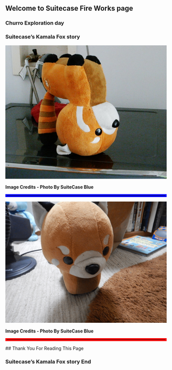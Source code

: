 ## Welcome to Suitecase Fire Works page

### Churro Exploration day

### Suitecase’s Kamala Fox story 

![Kamala](DSCN0008.jpg "Kamala")

<b>Image Credits - Photo By SuiteCase Blue</b>
<hr style="border:4px solid blue">


![Kamal](kamala.png "Kamala")

<b>Image Credits - Photo By SuiteCase Blue</b>
<hr style="border:4px solid red">
## Thank You For Reading This Page

### Suitecase’s Kamala Fox story End
